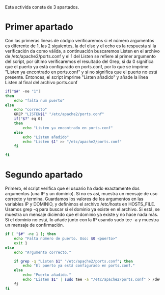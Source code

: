 Esta activida consta de 3 apartados.

# Primer apartado
Con las primeras líneas de códgio verificaremos si el número argumentos es diferente de 1, las 2 siguientes, la del else y el echo es la respuesta si la verificación
da como válida, a continuación buscaremos Listen<puerto> en el archivo de /etc/apache2/ports.conf y el 1 del Listen se refiere al primer argumento del script,
por último verificaremos el resultado del Grep, si da 0 significa que el puerto ya está configurado en ports.conf, por lo que se imprime 
"Listen ya encontrado en ports.conf" y si no significa que el puerto no está presente. Entonces, el script imprime "Listen añadido" y
añade la línea Listen <puerto> al final del archivo ports.conf
 
```bash
if["$#" -ne "1"]
then
	echo "falta num puerto"
else 
	echo "correcto"
	GREP "LISTEN$1" "/etc/apache2/ports.conf"
	if["$?" eq 0]
	then
		echo "Listen ya encontrado en ports.conf"
	else
		echo "Listen añadido"
		echo "Listen $1" >> "/etc/apache2/ports.conf"
	fi

fi
```

# Segundo apartado 
Primero, el script verifica que el usuario ha dado exactamente dos argumentos (una IP y un dominio). Si no es así, muestra un mensaje de uso correcto y termina.
Guardamos los valores de los argumentos en las variables IP y DOMINIO, y definimos el archivo /etc/hosts en HOSTS_FILE.
Usamos grep -q para buscar si el dominio ya existe en el archivo. Si está, se muestra un mensaje diciendo que el dominio ya existe y no hace nada más.
Si el dominio no está, lo añade junto con la IP usando sudo tee -a y muestra un mensaje de confirmación.

```bash
if [ "$#" -ne 1 ]; then
    echo "Falta número de puerto. Uso: $0 <puerto>"
    exit 1
else
    echo "Argumento correcto."

    if grep -q "Listen $1" "/etc/apache2/ports.conf"; then
        echo "El puerto ya está configurado en ports.conf."
    else
        echo "Puerto añadido."
        echo "Listen $1" | sudo tee -a "/etc/apache2/ports.conf" > /dev/null
    fi
fi
```
